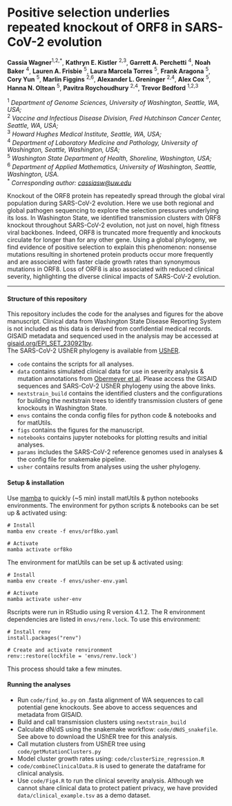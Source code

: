 # Positive selection underlies repeated knockout of ORF8 in SARS-CoV-2 evolution

**Cassia Wagner**<sup>1,2,*</sup>, **Kathryn E. Kistler** <sup>2,3</sup>, **Garrett A. Perchetti** <sup>4</sup>, **Noah Baker** <sup>4</sup>, **Lauren A. Frisbie** <sup>5</sup>, **Laura Marcela Torres** <sup>5</sup>, **Frank Aragona** <sup>5</sup>, **Cory Yun** <sup>5</sup>, **Marlin Figgins** <sup>2,6</sup>, **Alexander L. Greninger** <sup>2,4</sup>,   **Alex Cox** <sup>5</sup>, **Hanna N. Oltean** <sup>5</sup>, **Pavitra Roychoudhury** <sup>2,4</sup>, **Trevor Bedford** <sup>1,2,3</sup> <br />

<sup>1</sup> *Department of Genome Sciences, University of Washington, Seattle, WA, USA;* <br />
<sup>2</sup> *Vaccine and Infectious Disease Division, Fred Hutchinson Cancer Center, Seattle, WA, USA;* <br />
<sup>3</sup> *Howard Hughes Medical Institute, Seattle, WA, USA;* <br />
<sup>4</sup> *Department of Laboratory Medicine and Pathology, University of Washington, Seattle, Washington, USA;* <br />
<sup>5</sup> *Washington State Department of Health, Shoreline, Washington, USA;* <br />
<sup>6</sup> *Department of Applied Mathematics, University of Washington, Seattle, Washington, USA.* <br />
<sup>*</sup> *Corresponding author: cassiasw@uw.edu* <br />

Knockout of the ORF8 protein has repeatedly spread through the global viral population during SARS-CoV-2 evolution. Here we use both regional and global pathogen sequencing to explore the selection pressures underlying its loss. In Washington State, we identified transmission clusters with ORF8 knockout throughout SARS-CoV-2 evolution, not just on novel, high fitness viral backbones. Indeed, ORF8 is truncated more frequently and knockouts circulate for longer than for any other gene. Using a global phylogeny, we find evidence of positive selection to explain this phenomenon: nonsense mutations resulting in shortened protein products occur more frequently and are associated with faster clade growth rates than synonymous mutations in ORF8. Loss of ORF8 is also associated with reduced clinical severity, highlighting the diverse clinical impacts of SARS-CoV-2 evolution.

---

#### Structure of this repository
This repository includes the code for the analyses and figures for the above manuscript.
Clinical data from Washington State Disease Reporting System is not included as this data is derived from confidential medical records.
GISAID metadata and sequenced used in the analysis may be accessed at [gisaid.org/EPI_SET_230921by](https://www.epicov.org/epi3/epi_set/EPI_SET_230921by?main=true).  
The SARS-CoV-2 UShER phylogeny is available from [UShER](http://hgdownload.soe.ucsc.edu/goldenPath/wuhCor1/UShER_SARS-CoV-2/2023/05/01).
- `code` contains the scripts for all analyses.
- `data` contains simulated clinical data for use in severity analysis & mutation annotations from [Obermeyer et al](https://www.science.org/doi/full/10.1126/science.abm1208). Please access the GISAID sequences and SARS-CoV-2 UShER phylogeny using the above links.
- `nextstrain_build` contains the identified clusters and the configurations for building the nextstrain trees to identify transmission clusters of gene knockouts in Washington State.
- `envs` contains the conda config files for python code & notebooks and for matUtils.
- `figs` contains the figures for the manuscript.
- `notebooks` contains jupyter notebooks for plotting results and initial analyses.
- `params` includes the SARS-CoV-2 reference genomes used in analyses & the config file for snakemake pipeline.
- `usher` contains results from analyses using the usher phylogeny.

#### Setup & installation
Use [mamba](https://anaconda.org/conda-forge/mamba) to quickly (~5 min) install matUtils & python notebooks environments.
The environment for python scripts & notebooks can be set up & activated using:
```
# Install
mamba env create -f envs/orf8ko.yaml

# Activate
mamba activate orf8ko
```
The environment for matUtils can be set up & activated using:
```
# Install
mamba env create -f envs/usher-env.yaml

# Activate
mamba activate usher-env
```

Rscripts were run in RStudio using R version 4.1.2. The R environment dependencies are listed in `envs/renv.lock`. To use this environment:
```
# Install renv
install.packages("renv")

# Create and activate renvironment
renv::restore(lockfile = 'envs/renv.lock')
```
This process should take a few minutes.

#### Running the analyses
- Run `code/find_ko.py` on .fasta alignment of WA sequences to call potential gene knockouts. See above to access sequences and metadata from GISAID.
- Build and call transmission clusters using `nextstrain_build`
- Calculate dN/dS using the snakemake workflow: `code/dNdS_snakefile`. See above to download the UShER tree for this analysis.
- Call mutation clusters from UShER tree using `code/getMutationClusters.py`
- Model cluster growth rates using: `code/clusterSize_regression.R`
- `code/combineClinicalData.R` is used to generate the dataframe for clinical analysis.
- Use `code/Fig4.R` to run the clinical severity analysis. Although we cannot share clinical data to protect patient privacy, we have provided `data/clinical_example.tsv` as a demo dataset.
